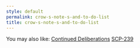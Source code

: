 ```yaml
---
style: default
permalink: crow-s-note-s-and-to-do-list
title: crow-s-note-s-and-to-do-list
---
```

You may also like:
[Continued Deliberations](http://scp-wiki.net/continued-deliberations)
[SCP-239](http://scp-wiki.net/scp-239)